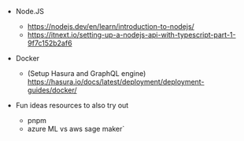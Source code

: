 - Node.JS
    - https://nodejs.dev/en/learn/introduction-to-nodejs/
    - https://itnext.io/setting-up-a-nodejs-api-with-typescript-part-1-9f7c152b2af6
- Docker
    - (Setup Hasura and GraphQL engine) https://hasura.io/docs/latest/deployment/deployment-guides/docker/



- Fun ideas resources to also try out
    - pnpm 
    - azure ML vs aws sage maker`
